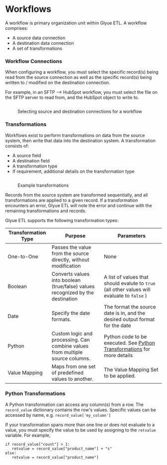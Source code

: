 # Workflows

A workflow is primary organization unit within Glyue ETL. A workflow comprises:

* A source data connection
* A destination data connection
* A set of transformations

### Workflow Connections

When configuring a workflow, you must select the specific record(s) being read from the source connection as well as the specific record(s) being written to / modified on the destination connection.

For example, in an SFTP --> HubSpot workflow, you must select the file on the SFTP server to read from, and the HubSpot object to write to.

<figure><img src="../.gitbook/assets/Screenshot 2025-03-20 at 11.37.02 AM.png" alt=""><figcaption><p>Selecting source and destination connections for a workflow</p></figcaption></figure>

### Transformations

Workflows exist to perform transformations on data from the source system, then write that data into the destination system. A transformation consists of:

* A source field
* A destination field
* A transformation type
* If requirement, additional details on the transformation type

<figure><img src="../.gitbook/assets/Screenshot 2025-03-20 at 11.38.31 AM.png" alt=""><figcaption><p>Example transformations</p></figcaption></figure>

Records from the source system are transformed sequentially, and all transformations are applied to a given record. If a transformation encounters an error, Glyue ETL will note the error and continue with the remaining transformations and records.



Glyue ETL supports the following transformation types:

| Transformation Type | Purpose                                                                        | Parameters                                                                                                     |
| ------------------- | ------------------------------------------------------------------------------ | -------------------------------------------------------------------------------------------------------------- |
| One-to-One          | Passes the value from the source directly, without modification                | None                                                                                                           |
| Boolean             | Converts values into boolean (true/false) values recognized by the destination | A list of values that should evalute to `true` (all other values will evaluate to `false` )                    |
| Date                | Specify the date formats.                                                      | The format the source date is in, and the desired output format for the date                                   |
| Python              | Custom logic and processing. Can combine values from multiple source columns.  | Python code to be executed. See [Python Transformations](workflows.md#python-transformations) for more details |
| Value Mapping       | Maps from one set of predefined values to another.                             | The Value Mapping Set to be applied.                                                                           |

### Python Transformations

A Python transformation can access any column(s) from a row. The `record_value` dictionary contains the row's values. Specific values can be accessed by name, e.g. `record_value['my_column']`&#x20;

If your transformation spans more than one line or does not evaluate to a value, you must specify the value to be used by assigning to the `retvalue` variable. For example,

```
if record_value["count"] > 1:
   retvalue = record_value["product_name"] + "s"
else:
   retvalue = record_value["product_name"]
```

